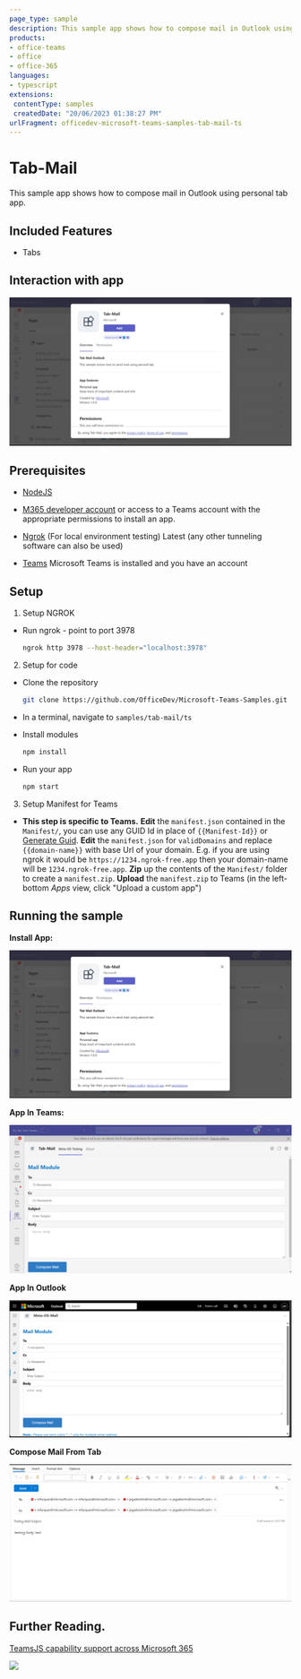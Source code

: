 ```yaml
---
page_type: sample
description: This sample app shows how to compose mail in Outlook using personal tab app.
products:
- office-teams
- office
- office-365
languages:
- typescript
extensions:
 contentType: samples
 createdDate: "20/06/2023 01:38:27 PM"
urlFragment: officedev-microsoft-teams-samples-tab-mail-ts
---
```


# Tab-Mail

This sample app shows how to compose mail in Outlook using personal tab app.

 ## Included Features
* Tabs

## Interaction with app

![Tab-Mail](Images/tab-mail.gif)

## Prerequisites
-  [NodeJS](https://nodejs.org/en/)

-  [M365 developer account](https://docs.microsoft.com/en-us/microsoftteams/platform/concepts/build-and-test/prepare-your-o365-tenant) or access to a Teams account with the appropriate permissions to install an app.
- [Ngrok](https://ngrok.com/download) (For local environment testing) Latest (any other tunneling software can also be used)
  
- [Teams](https://teams.microsoft.com) Microsoft Teams is installed and you have an account

## Setup
    
1. Setup NGROK
  - Run ngrok - point to port 3978

    ```bash
    ngrok http 3978 --host-header="localhost:3978"
    ```
2. Setup for code
 - Clone the repository

    ```bash
    git clone https://github.com/OfficeDev/Microsoft-Teams-Samples.git
    ```

-  In a terminal, navigate to `samples/tab-mail/ts`

 - Install modules

    ```bash
    npm install
    ```
 - Run your app

    ```bash
    npm start
    ```
3. Setup Manifest for Teams

- **This step is specific to Teams.**
    **Edit** the `manifest.json` contained in the `Manifest/`, you can use any GUID Id in place of `{{Manifest-Id}}` or [Generate Guid](https://guidgenerator.com/).
    **Edit** the `manifest.json` for `validDomains` and replace `{{domain-name}}` with base Url of your domain. E.g. if you are using ngrok it would be `https://1234.ngrok-free.app` then your domain-name will be `1234.ngrok-free.app`.
    **Zip** up the contents of the `Manifest/` folder to create a `manifest.zip`.
    **Upload** the `manifest.zip` to Teams (in the left-bottom *Apps* view, click "Upload a custom app")
    

## Running the sample

**Install App:**

![InstallApp](Images/1.add_app_teams.png)

**App In Teams:**

![Tab-Mail](Images/2.teams_mail_form.png)

**App In Outlook**

![OpenOutlook](Images/3.app_outlook.png)

**Compose Mail From Tab**

![Compose Mail](Images/4.compose_mail.png)

## Further Reading.
[TeamsJS capability support across Microsoft 365](https://learn.microsoft.com/en-us/microsoftteams/platform/m365-apps/teamsjs-support-m365#mail)

<img src="https://pnptelemetry.azurewebsites.net/microsoft-teams-samples/samples/tab-mail-ts" />
